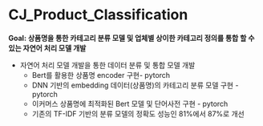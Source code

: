 # CJ_Product_Classification

**Goal: 상품명을 통한 카테고리 분류 모델 및 업체별 상이한 카테고리 정의를 통합 할 수 있는 자연어 처리 모델 개발**

- 자연어 처리 모델 개발을 통한 데이터 분류 및 통합 모델 개발
    - Bert를 활용한 상품명 encoder 구현- pytorch
    - DNN 기반의 embedding 데이터(상품명)의 카테고리 분류 모델 구현 - pytorch
    - 이커머스 상품명에 최적화된 Bert 모델 및 단어사전 구현 - pytorch
    - 기존의 TF-IDF 기반의 분류 모델의 정확도 성능인 81%에서 87%로 개선
